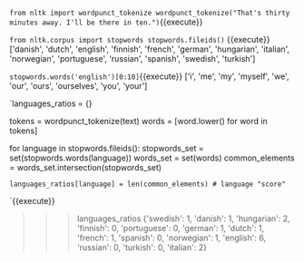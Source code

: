 
`from nltk import wordpunct_tokenize
wordpunct_tokenize("That's thirty minutes away. I'll be there in ten.")`{{execute}}

`from nltk.corpus import stopwords
stopwords.fileids()` {{execute}}
['danish', 'dutch', 'english', 'finnish', 'french', 'german', 'hungarian', 'italian', 'norwegian', 'portuguese', 'russian', 'spanish', 'swedish', 'turkish']

`stopwords.words('english')[0:10]`{{execute}}
['i', 'me', 'my', 'myself', 'we', 'our', 'ours', 'ourselves', 'you', 'your']

`languages_ratios = {}

tokens = wordpunct_tokenize(text)
words = [word.lower() for word in tokens]

for language in stopwords.fileids():
    stopwords_set = set(stopwords.words(language))
    words_set = set(words)
    common_elements = words_set.intersection(stopwords_set)

    languages_ratios[language] = len(common_elements) # language "score"
`{{execute}}

>>> languages_ratios
{'swedish': 1, 'danish': 1, 'hungarian': 2, 'finnish': 0, 'portuguese': 0, 'german': 1, 'dutch': 1, 'french': 1, 'spanish': 0, 'norwegian': 1, 'english': 6, 'russian': 0, 'turkish': 0, 'italian': 2}
